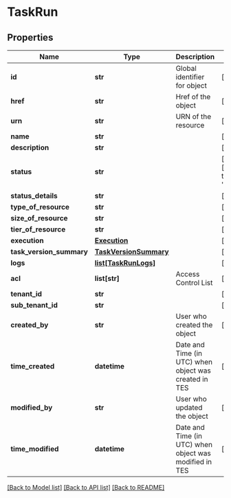 # TaskRun

## Properties
Name | Type | Description | Notes
------------ | ------------- | ------------- | -------------
**id** | **str** | Global identifier for object | [optional] 
**href** | **str** | Href of the object | [optional] 
**urn** | **str** | URN of the resource | [optional] 
**name** | **str** |  | [optional] 
**description** | **str** |  | [optional] 
**status** | **str** |  | [optional] [default to 'Pending']
**status_details** | **str** |  | [optional] 
**type_of_resource** | **str** |  | [optional] 
**size_of_resource** | **str** |  | [optional] 
**tier_of_resource** | **str** |  | [optional] 
**execution** | [**Execution**](Execution.md) |  | [optional] 
**task_version_summary** | [**TaskVersionSummary**](TaskVersionSummary.md) |  | [optional] 
**logs** | [**list[TaskRunLogs]**](TaskRunLogs.md) |  | [optional] 
**acl** | **list[str]** | Access Control List | [optional] 
**tenant_id** | **str** |  | [optional] 
**sub_tenant_id** | **str** |  | [optional] 
**created_by** | **str** | User who created the object | [optional] 
**time_created** | **datetime** | Date and Time (in UTC) when object was created in TES | [optional] 
**modified_by** | **str** | User who updated the object | [optional] 
**time_modified** | **datetime** | Date and Time (in UTC) when object was modified in TES | [optional] 

[[Back to Model list]](../README.md#documentation-for-models) [[Back to API list]](../README.md#documentation-for-api-endpoints) [[Back to README]](../README.md)


